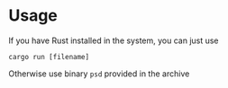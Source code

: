 # Usage

If you have Rust installed in the system, you can just use
```
cargo run [filename]
```

Otherwise use binary `psd` provided in the archive
